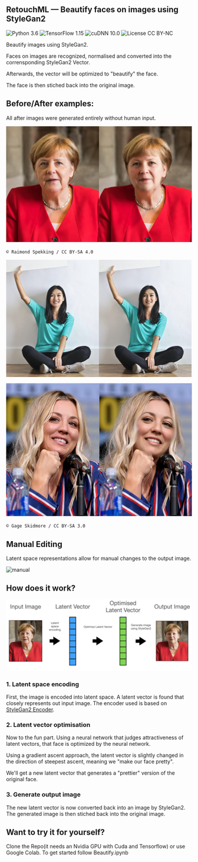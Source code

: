 ## RetouchML &mdash; Beautify faces on images using StyleGan2
![Python 3.6](https://img.shields.io/badge/python-3.6-green.svg?style=plastic)
![TensorFlow 1.15](https://img.shields.io/badge/tensorflow-1.15-green.svg?style=plastic)
![cuDNN 10.0](https://img.shields.io/badge/cudnn-10.0-green.svg?style=plastic)
![License CC BY-NC](https://img.shields.io/badge/license-CC_BY--NC-green.svg?style=plastic)

Beautify images using StyleGan2.

Faces on images are recognized, normalised and converted into the corrensponding StyleGan2 Vector.

Afterwards, the vector will be optimized to "beautify" the face.

The face is then stiched back into the original image.

## Before/After examples:

All after images were generated entirely without human input.

![merkel-ba](docs/merkel-ba.png)

`© Raimond Spekking / CC BY-SA 4.0​`

![pexel-ba](docs/pexel-ba.png)

![couco-ba](docs/couco-ba.png)

`© Gage Skidmore / CC BY-SA 3.0`


## Manual Editing

Latent space representations allow for manual changes to the output image.

![manual](docs/merkel-change.png)

## How does it work?

![process](docs/process.png)

### 1. Latent space encoding

First, the image is encoded into latent space. A latent vector is found that closely represents out input image. The encoder used is based on [StyleGan2 Encoder](https://github.com/robertluxemburg/stylegan2encoder.git).



### 2. Latent vector optimisation

Now to the fun part. Using a neural network that judges attractiveness of latent vectors, that face is optimized by the neural network. 

Using a gradient ascent approach, the latent vector is slightly changed in the direction of steepest ascent, meaning we "make our face pretty".

We'll get a new latent vector that generates a "prettier" version of the original face.



### 3. Generate output image

The new latent vector is now converted back into an image by StyleGan2. The generated image is then stiched back into the original image.



## Want to try it for yourself?

Clone the Repo(it needs an Nvidia GPU with Cuda and Tensorflow) or use Google Colab. To get started follow Beautify.ipynb





